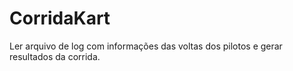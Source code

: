 # CorridaKart
Ler arquivo de log com informações das voltas dos pilotos e gerar resultados da corrida.
